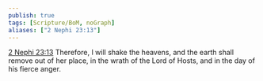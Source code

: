 ```yaml
---
publish: true
tags: [Scripture/BoM, noGraph]
aliases: ["2 Nephi 23:13"]
---
```

[2 Nephi 23:13](https://churchofjesuschrist.org/study/scriptures/bofm/2-ne/23?lang=eng&id=p13#p13) Therefore, I will shake the heavens, and the earth shall remove out of her place, in the wrath of the Lord of Hosts, and in the day of his fierce anger.

